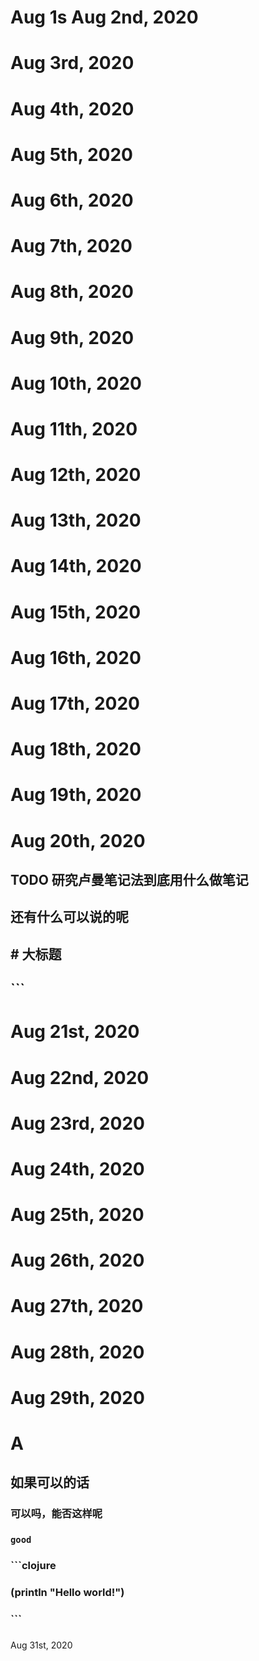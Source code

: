 # Aug 1s Aug 2nd, 2020
# Aug 3rd, 2020
# Aug 4th, 2020
# Aug 5th, 2020
# Aug 6th, 2020
# Aug 7th, 2020
# Aug 8th, 2020
# Aug 9th, 2020
# Aug 10th, 2020
# Aug 11th, 2020
# Aug 12th, 2020
# Aug 13th, 2020
# Aug 14th, 2020
# Aug 15th, 2020
# Aug 16th, 2020
# Aug 17th, 2020
# Aug 18th, 2020
# Aug 19th, 2020
# Aug 20th, 2020
## TODO 研究卢曼笔记法到底用什么做笔记
## 还有什么可以说的呢
## # 大标题

## ```
##
##
##
# Aug 21st, 2020
# Aug 22nd, 2020
# Aug 23rd, 2020
# Aug 24th, 2020
# Aug 25th, 2020
# Aug 26th, 2020
# Aug 27th, 2020
# Aug 28th, 2020
# Aug 29th, 2020
# A
## 如果可以的话
### 可以吗，能否这样呢
### `good`
### ```clojure
### (println "Hello world!")
### ```
###
###
 Aug 31st, 2020
